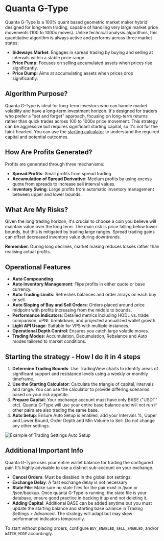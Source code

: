 # Quanta G-Type

Quanta G-Type is a 100% quant based geometric market maker hybrid designed for long-term trading, capable of handling very large market price movements (100 to 1000x moves). Unlike technical analysis algorithms, this quantitative algorithm is always active and performs across three market states:

- **Sideways Market**: Engages in spread trading by buying and selling at intervals within a stable price range.
- **Price Pump**: Focuses on selling accumulated assets when prices rise significantly.
- **Price Dump**: Aims at accumulating assets when prices drop significantly.

## Algorithm Purpose?

Quanta G-Type is ideal for long-term investors who can handle market volatility and have a long-term investment horizon. It's designed for traders who prefer a "set and forget" approach, focusing on long-term returns rather than quick trades across 100 to 1000x price movement. This strategy can be aggressive but requires significant starting capital, so it's not for the faint-hearted. You can use the [starting calculator](https://docs.google.com/spreadsheets/d/1ycVTNctPpkJSgVM7KMMf1oXkzK8K_YecxJpdfH78lZM) to understand the required capital and potential outcomes.

## How Are Profits Generated?

Profits are generated through three mechanisms:
- **Spread Profits**: Small profits from spread trading.
- **Accumulation of Spread Derivative**: Medium profits by using excess quote from spreads to increase sell interval values.
- **Inventory Swing**: Large profits from automatic inventory management between upper and lower bounds.

## What Are My Risks?

Given the long trading horizon, it's crucial to choose a coin you believe will maintain value over the long term. The main risk is price falling below lower bounds, but this is mitigated by trading large ranges. Spread trading gains can offset decreased inventory value during downtrends.

**Remember**: During long declines, market making reduces losses rather than realising actual profits.

## Operational Features

- **Auto Compounding**
- **Auto Inventory Management**: Flips profits in either quote or base currency.
- **Auto Trading Limits**: Refreshes balances and order arrays on each buy or sell.
- **Auto Sloping of Buy and Sell Orders**: Orders placed around price midpoint with profits increasing from the middle to bounds.
- **Performance Indicators**: Detailed metrics including HODL vs. trade comparison, uPNL breakdown, and projected annualized wallet growth.
- **Light API Usage**: Suitable for VPS with multiple instances.
- **Operational Depth Control**: Ensures you catch large volatile moves.
- **Trading Modes**: Accumulation, Decumulation, Rebalance and Auto modes tailored to market conditions.

## Starting the strategy - How I do it in 4 steps

1. **Determine Trading Bounds**: Use TradingView charts to identify areas of significant support and resistance levels using a weekly or monthly timeframe.
2. **Use the Starting Calculator**: Calculate the triangle of capital, intervals and range. You can use the calculator to provide differing scenarios based on your risk appetite.
3. **Prepare Capital**: Your exchange account must have only BASE ("USDT" etc). Quanta G-Type will use your entire base balance and will not run if other pairs are also trading the same base.
4. **Auto Setup**: Ensure Auto Setup is enabled, add your Intervals %, Upper and Lower Bound, Order Depth and Min Volume to Sell. Do not change any other settings.

![Example of Trading Settings Auto Setup](https://github.com/quantatrading/Quanta-G-Type/assets/3750100/46a3bc05-2413-4af1-be0e-1c4770f9e873)

## Additional Important Info
Quanta G-Type uses your entire wallet balance for trading the configured pair. It’s highly advisable to use a distinct sub-account on your exchange.

- **Cancel Orders**: Must be disabled in the global bot settings.
- **Exchange Delay**: A fast exchange delay is not necessary
- **State File**: Make sure no state files for the pair exist in /json or /json/backup. Once quanta G-Type is running, the state file is your database, ensure good practice in backing it up and not deleting it.
- **Adding Capital**: Additional BASE can be added anytime but you must update the starting balance and starting base balance in Trading Settings > Advanced. The strategy will adapt but may skew performance indicators temporarily.

To start without placing orders, configure `BUY_ENABLED`, `SELL_ENABLED`, and/or `WATCH_MODE` accordingly.
